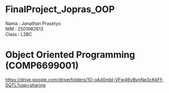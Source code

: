 # FinalProject_Jopras_OOP
Nama : Jonathan Prasetyo                                                                                                                        
NIM : 2501982613                                                                                                                                    
Class : L2BC                                                                                                                           
# Object Oriented Programming (COMP6699001)
https://drive.google.com/drive/folders/1O-oAd0mbl-VFw46vBvnNe3cKkFf-SQTL?usp=sharing
